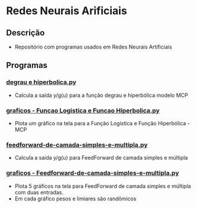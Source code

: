 # Redes Neurais Arificiais
## Descrição
* Repositório com programas usados em Redes Neurais Artificiais
## Programas
### [degrau e hiperbolica.py](https://github.com/joaomota59/redesNeuraisArtificiais/blob/main/degrau%20e%20hiperbolica.py)
* Calcula a saída y/g(u) para a função degrau e hiperbólica modelo MCP
### [graficos - Funcao Logistica e Funcao Hiperbolica.py](https://github.com/joaomota59/redesNeuraisArtificiais/blob/main/graficos%20-%20Funcao%20Logistica%20e%20Funcao%20Hiperbolica.py)
* Plota um gráfico na tela para a Função Logística e Função Hiperbólica - MCP
### [feedforward-de-camada-simples-e-multipla.py ](https://github.com/joaomota59/redesNeuraisArtificiais/blob/main/feedforward-de-camada-simples-e-multipla.py)
* Calcula a saída y/g(u) para FeedForward de camada simples e múltipla
### [graficos - Feedforward-de-camada-simples-e-multipla.py](https://github.com/joaomota59/redesNeuraisArtificiais/blob/main/graficos%20-%20Feedforward-de-camada-simples-e-multipla.py)
* Plota 5 gráficos na tela para FeedForward de camada simples e múltipla com duas entradas.
* Em cada gráfico pesos e limiares são randômicos
